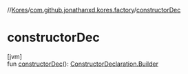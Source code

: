 //[Kores](../../index.md)/[com.github.jonathanxd.kores.factory](index.md)/[constructorDec](constructor-dec.md)

# constructorDec

[jvm]\
fun [constructorDec](constructor-dec.md)(): [ConstructorDeclaration.Builder](../com.github.jonathanxd.kores.base/-constructor-declaration/-builder/index.md)
